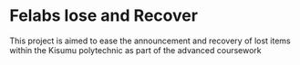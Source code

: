 # Felabs lose and Recover
This project is aimed to ease the announcement and recovery of lost items within the Kisumu polytechnic as part of the advanced coursework
